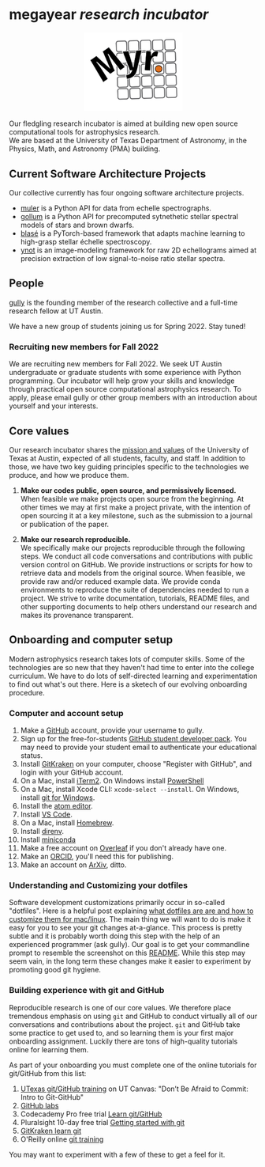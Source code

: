 # megayear *research incubator*

<p style="text-align:center;"><img src="assets/Myr_logo.png" alt="megayear" width=200/></p>

Our fledgling research incubator is aimed at building new open source computational tools for astrophysics research.  
We are based at the University of Texas Department of Astronomy, in the Physics, Math, and Astronomy (PMA) building.  


## Current Software Architecture Projects

Our collective currently has four ongoing software architecture projects.

- [muler](https://muler.readthedocs.io/en/latest/) is a Python API for data from echelle spectrographs.
- [gollum](https://gollum-astro.readthedocs.io/en/latest/) is a Python API for precomputed sytnethetic stellar spectral models of stars and brown dwarfs.
- [blasé](https://blase.readthedocs.io/en/latest/) is a PyTorch-based framework that adapts machine learning to high-grasp stellar échelle spectroscopy. 
- [ynot](https://ynot.readthedocs.io/en/latest/) is an image-modeling framework for raw 2D echellograms aimed at precision extraction of low signal-to-noise ratio stellar spectra.


## People

[gully](http://gully.github.io) is the founding member of the research collective and a full-time research fellow at UT Austin.

We have a new group of students joining us for Spring 2022.  Stay tuned!  

### Recruiting new members for Fall 2022
We are recruiting new members for Fall 2022.  We seek UT Austin undergraduate or graduate students with some experience with Python programming.  Our incubator will help grow your skills and knowledge through practical open source computational astrophysics research.  To apply, please email gully or other group members with an introduction about yourself and your interests.  


## Core values

Our research incubator shares the [mission and values](https://www.utexas.edu/about/mission-and-values) of the University of Texas at Austin, expected of all students, faculty, and staff.  In addition to those, we have two key guiding principles specific to the technologies we produce, and how we produce them.

1. **Make our codes public, open source, and permissively licensed.**  
When feasible we make projects open source from the beginning.  At other times we may at first make a project private, with the intention of open sourcing it at a key milestone, such as the submission to a journal or publication of the paper.

2. **Make our research reproducible.**  
We specifically make our projects reproducible through the following steps.  We conduct all code conversations and contributions with public version control on GitHub.  We provide instructions or scripts for how to retrieve data and models from the original source.  When feasible, we provide raw and/or reduced example data.  We provide conda environments to reproduce the suite of dependencies needed to run a project.  We strive to write documentation, tutorials, README files, and other supporting documents to help others understand our research and makes its provenance transparent.


## Onboarding and computer setup

Modern astrophysics research takes lots of computer skills.  Some of the technologies are so new that they haven't had time to enter into the college curriculum.  We have to do lots of self-directed learning and experimentation to find out what's out there.  Here is a sketech of our evolving onboarding procedure.

### Computer and account setup

1. Make a [GitHub](https://github.com) account, provide your username to gully.
2. Sign up for the free-for-students [GitHub student developer pack](https://education.github.com/pack).  You may need to provide your student email to authenticate your educational status.
3. Install [GitKraken](https://www.gitkraken.com) on your computer, choose "Register with GitHub", and login with your GitHub account.  
4. On a Mac, install [iTerm2](https://iterm2.com).  On Windows install [PowerShell](https://docs.microsoft.com/en-us/powershell/scripting/install/installing-powershell-on-windows?view=powershell-7.2)
5. On a Mac, install Xcode CLI: `xcode-select --install`.  On Windows, install [git for Windows](https://git-scm.com/download/win).
6. Install the [atom editor](https://atom.io).
7. Install [VS Code](https://code.visualstudio.com).
8. On a Mac, install [Homebrew](https://brew.sh).
9. Install [direnv](https://direnv.net).
10. Install [miniconda](https://docs.conda.io/en/latest/miniconda.html)
11. Make a free account on [Overleaf](https://www.overleaf.com) if you don't already have one.
12. Make an [ORCID](https://orcid.org), you'll need this for publishing.
13. Make an account on [ArXiv](https://arxiv.org/login), ditto.



### Understanding and Customizing your dotfiles
Software development customizations primarily occur in so-called "dotfiles".  Here is a helpful post explaining [what dotfiles are are and how to customize them for mac/linux](https://www.freecodecamp.org/news/dotfiles-what-is-a-dot-file-and-how-to-create-it-in-mac-and-linux/).  The main thing we will want to do is make it easy for you to see your git changes at-a-glance.  This process is pretty subtle and it is probably worth doing this step with the help of an experienced programmer (ask gully).  Our goal is to get your commandline prompt to resemble the screenshot on this [README](https://github.com/mathiasbynens/dotfiles).  While this step may seem vain, in the long term these changes make it easier to experiment by promoting good git hygiene.

### Building experience with git and GitHub
Reproducible research is one of our core values.  We therefore place tremendous emphasis on using `git` and GitHub to conduct virtually all of our conversations and contributions about the project.  `git` and GitHub take some practice to get used to, and so learning them is your first major onboarding assignment.  Luckily there are tons of high-quality tutorials online for learning them.  

As part of your onboarding you must complete one of the online tutorials for git/GitHub from this list:

1. [UTexas git/GitHub training](https://ut.service-now.com/sp?id=ut_bs_service_detail&sys_id=16d65c7c4ff9d200f6897bcd0210c786) on UT Canvas: "Don’t Be Afraid to Commit: Intro to Git-GitHub"
2. [GitHub labs](https://lab.github.com)
3. Codecademy Pro free trial [Learn git/GitHub](https://www.codecademy.com/learn/learn-git)
4. Pluralsight 10-day free trial [Getting started with git](https://www.pluralsight.com/courses/git-getting-started)
5. [GitKraken learn git](https://www.gitkraken.com/learn/git)
6. O'Reilly online [git training](https://www.katacoda.com/courses/git)

You may want to experiment with a few of these to get a feel for it.
